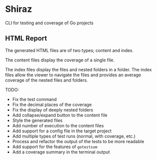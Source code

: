 # Shiraz
CLI for testing and coverage of Go projects

## HTML Report
The generated HTML files are of two types; content and index.

The content files display the coverage of a single file.

The index files display the files and nested folders in a folder. The index files allow the viewer to navigate the files and provides an average coverage of the nested files and folders.

TODO:

- Fix the test command
- Fix the decimal places of the coverage
- Fix the display of deeply nested folders
- Add collapse/expand button to the content file
- Style the generated files
- Add number of execution to the content files
- Add support for a config file in the target project
- Add multiple types of test runs (normal, with coverage, etc.)
- Process and refactor the output of the tests to be more readable
- Add support for the features of `gotestsum`
- Add a coverage summary in the terminal output
